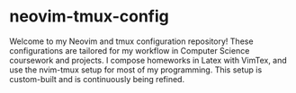 # neovim-tmux-config
Welcome to my Neovim and tmux configuration repository! These configurations are tailored for my workflow in Computer Science coursework and projects. I compose homeworks in Latex with VimTex, and use the nvim-tmux setup for most of my programming. This setup is custom-built and is continuously being refined.
